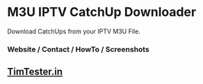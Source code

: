 # M3U IPTV CatchUp Downloader


Download CatchUps from your IPTV M3U File.


### Website / Contact / HowTo / Screenshots
  ## [TimTester.in](https://timtester.in/programs/m3u-iptv-catchup-downloader/)

